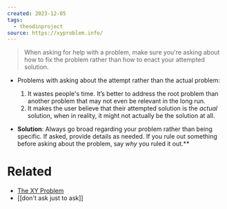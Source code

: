 ```yaml
---
created: 2023-12-05
tags:
  - theodinproject
source: https://xyproblem.info/
---
```

> When asking for help with a problem, make sure you're asking about how to fix the problem rather than how to enact your attempted solution.

- Problems with asking about the attempt rather than the actual problem:
  1. It wastes people's time. It’s better to address the root problem than another problem that may not even be relevant in the long run.
  2. It makes the user believe that their attempted solution is the *actual* solution, when in reality, it might not actually be the solution at all.

- **Solution**: Always go broad regarding your problem rather than being specific. If asked, provide  details as needed. If you rule out something before asking about the problem, say *why* you ruled it out.**

# Related
- [The XY Problem](https://xyproblem.info/)
- [[don't ask just to ask]]
